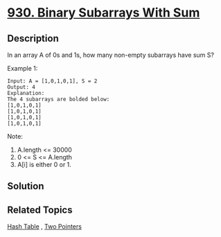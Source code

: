 # [930. Binary Subarrays With Sum](https://leetcode.com/problems/binary-subarrays-with-sum)

## Description

In an array A of 0s and 1s, how many non-empty subarrays have sum S?

Example 1:

```
Input: A = [1,0,1,0,1], S = 2
Output: 4
Explanation: 
The 4 subarrays are bolded below:
[1,0,1,0,1]
[1,0,1,0,1]
[1,0,1,0,1]
[1,0,1,0,1]
```

Note:

1. A.length <= 30000
2. 0 <= S <= A.length
3. A[i] is either 0 or 1.

## Solution

## Related Topics

[Hash Table](https://leetcode.com/tag/hash-table/) , [Two Pointers](https://leetcode.com/tag/two-pointers/) 
